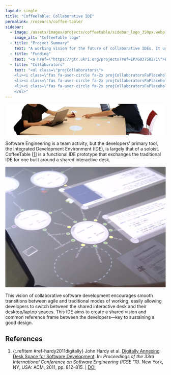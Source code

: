 ```yaml
---
layout: single
title: "CoffeeTable: Collaborative IDE"
permalink: /research/coffee-table/
sidebar:
  - image: /assets/images/projects/coffeetable/sidebar_logo_350px.webp
    image_alt: "CoffeeTable logo"
  - title: "Project Summary"
    text: "A working vision for the future of collaborative IDEs. It uses the physical desk space between people to create a simple, playful, and collaborative software development environment."
  - title: "Funding"
    text: "<a href=\"https://gtr.ukri.org/projects?ref=EP/G037582/1\">EPSRC Digital Economy Innovation Centre (HighWire CDT)</a>"
  - title: "Collaborators"
    text: "<ul class=\"projCollaborators\">
    <li><i class=\"fas fa-user-circle fa-2x projCollaboratorsFaPlaceholder\" aria-hidden=\"true\"></i>John Hardy</li>
    <li><i class=\"fas fa-user-circle fa-2x projCollaboratorsFaPlaceholder\" aria-hidden=\"true\"></i>Gerald Kotonya</li>
    <li><i class=\"fas fa-user-circle fa-2x projCollaboratorsFaPlaceholder\" aria-hidden=\"true\"></i>Jon Whittle</li>
    </ul>"
---
```


<!-- markdownlint-disable MD033 -->
<!-- markdownlint-disable MD051 -->

![CoffeeTable example usage](/assets/images/projects/coffeetable/banner_slim.webp)

Software Engineering is a team activity, but the developers' primary tool, the Integrated Development Environment (IDE), is largely that of a soloist. CoffeeTable \[[1][hardy2011digitally]\] is a functional IDE prototype that exchanges the traditional IDE for one built around a shared interactive desk.

![CoffeeTable example usage](/assets/images/projects/coffeetable/CoffeeTable-tabletop.webp)

This vision of collaborative software development encourages smooth transitions between agile and traditional modes of working, easily allowing developers to switch between the shared interactive desk and their desktop/laptop spaces. This IDE aims to create a shared vision and common reference frame between the developers&mdash;key to sustaining a good design.

## References

<!-- Reference IDs, links, and link title|venue|year -->
[hardy2011digitally]: #ref-hardy2011digitally "Digitally Annexing Desk Space for Software Development | ICSE | 2011"

1. {:.refItem #ref-hardy2011digitally} John Hardy et al. [Digitally Annexing Desk Space for Software Development](https://dl.acm.org/doi/10.1145/1985793.1985910). In: _Proceedings of the 33rd International Conference on Software Engineering (ICSE '11)_. New York, NY, USA: ACM, 2011, pp. 812–815. \| [DOI](https://doi.org/10.1145/1985793.1985910)
